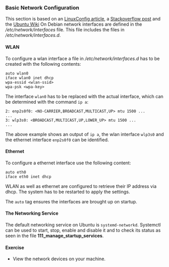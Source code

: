 ### Basic Network Configuration
This section is based on an [LinuxConfig article](https://linuxconfig.org/etcnetworkinterfacesto-connect-ubuntu-to-a-wireless-network), a [Stackoverflow post](https://askubuntu.com/a/713941) and the [Ubuntu Wiki](https://wiki.ubuntuusers.de/systemd/networkd/)
On Debian network interfaces are defined in the */etc/network/interfaces* file. This file includes the files in */etc/network/interfaces.d*.

#### WLAN
To configure a wlan interface a file in */etc/network/interfaces.d* has to be created with the following contents:

~~~~~
auto wlan0
iface wlan0 inet dhcp
wpa-essid <wlan-ssid>
wpa-psk <wpa-key>
~~~~~

The interface `wlan0` has to be replaced with the actual interface, which can be determined with the command `ip a`:

~~~~~
2: enp2s0f0: <NO-CARRIER,BROADCAST,MULTICAST,UP> mtu 1500 ...
...
3: wlp3s0: <BROADCAST,MULTICAST,UP,LOWER_UP> mtu 1500 ...
...
~~~~~

The above example shows an output of `ip a`, the wlan interface `wlp3s0` and the ethernet interface `enp2s0f0` can be identified.

#### Ethernet
To configure a ethernet interface use the following content:

~~~~~
auto eth0
iface eth0 inet dhcp
~~~~~

WLAN as well as ethernet are configured to retrieve their IP address via dhcp.
The system has to be restarted to apply the settings.

The `auto` tag ensures the interfaces are brought up on startup.

#### The Networking Service
The default networking service on Ubuntu is `systemd-networkd`. Systemctl can be used to start, stop, enable and disable it and to check its status as seen in the file **111_manage_startup_services**.

#### Exercise
- View the network devices on your machine.